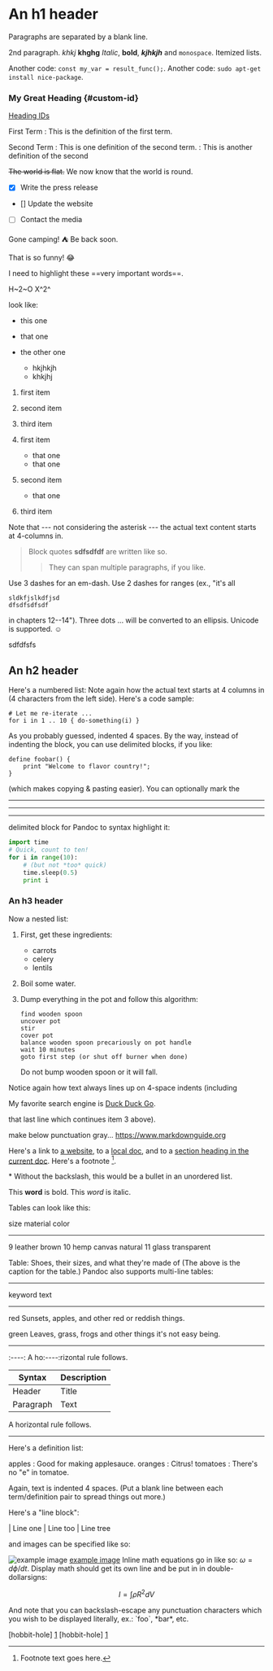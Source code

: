 
An h1 header
===

Paragraphs are separated by a blank line.

2nd paragraph.  _khkj_ __khghg__
*Italic*, **bold**, ***kjhkjh*** and ``monospace``. Itemized lists.


Another code: `const my_var = result_func();`.
Another code: `sudo apt-get install nice-package`.

### My Great Heading {#custom-id}

[Heading IDs](#heading-ids)

First Term
: This is the definition of the first term.

Second Term
: This is one definition of the second term.
: This is another definition of the second


~~The world is flat.~~ We now know that the world is round.

- [x] Write the press release
- [] Update the website
- [ ] Contact the media


Gone camping! :tent: Be back soon.

That is so funny! :joy:

I need to highlight these ==very important words==.

H~2~O
X^2^


look like:

  * this one
  * that one
  * the other one

    + hkjhkjh

    - khkjhj



1. first item
2. second item
3. third item


1. first item
   * that one
   * that one
2. second item
    * that one
3. third item




Note that --- not considering the asterisk --- the actual text
content starts at 4-columns in.

> Block quotes **sdfsdfdf** are
> written like so.
>
> >They can span multiple paragraphs,
> if you like.

Use 3 dashes for an em-dash. Use 2 dashes for ranges (ex., "it's all

    sldkfjslkdfjsd
    dfsdfsdfsdf


in chapters 12--14"). Three dots ... will be converted to an ellipsis.
Unicode is supported. ☺

<html>
    <head>
        <title>Tesdfsdfsdf sdf sst</title>
    </head>
    <div sdf="sdlfksjf">sdfdfsfs</div>
</html>


An h2 header
--------------------

Here's a numbered list:
Note again how the actual text starts at 4 columns in (4 characters
from the left side). Here's a code sample:

    # Let me re-iterate ...
    for i in 1 .. 10 { do-something(i) }

As you probably guessed, indented 4 spaces. By the way, instead of
indenting the block, you can use delimited blocks, if you like:

~~~
define foobar() {
    print "Welcome to flavor country!";
}
~~~

(which makes copying & pasting easier). You can optionally mark the

*******

---

_________________


delimited block for Pandoc to syntax highlight it:

~~~python
import time
# Quick, count to ten!
for i in range(10):
    # (but not *too* quick)
    time.sleep(0.5)
    print i
~~~



### An h3 header ###

Now a nested list:

 1. First, get these ingredients:

      * carrots
      * celery
      * lentils

 2. Boil some water.

 3. Dump everything in the pot and follow
    this algorithm:

        find wooden spoon
        uncover pot
        stir
        cover pot
        balance wooden spoon precariously on pot handle
        wait 10 minutes
        goto first step (or shut off burner when done)

    Do not bump wooden spoon or it will fall.

Notice again how text always lines up on 4-space indents (including


My favorite search engine is [Duck Duck Go](https://duckduckgo.com).


that last line which continues item 3 above).

make below punctuation gray...
<https://www.markdownguide.org>

Here's a link to [a website](http://foo.bar "sdfsdfsdf"), to a 
[local doc](local-doc.html), and to a [section heading in the current doc](#an-h2-header). Here's a footnote [^1].

[^1]: Footnote text goes here.


[1]: https://en.wikipedia.org/wiki/Hobbit#Lifestyle
[1]: https://en.wikipedia.org/wiki/Hobbit#Lifestyle "Hobbit lifestyles"
[1]: https://en.wikipedia.org/wiki/Hobbit#Lifestyle 'Hobbit lifestyles'
[1]: https://en.wikipedia.org/wiki/Hobbit#Lifestyle (Hobbit lifestyles)
[1]: <https://en.wikipedia.org/wiki/Hobbit#Lifestyle> "Hobbit lifestyles"
[1]: <https://en.wikipedia.org/wiki/Hobbit#Lifestyle> 'Hobbit lifestyles'
[1]: <https://en.wikipedia.org/wiki/Hobbit#Lifestyle> (Hobbit lifestyles)

\* Without the backslash, this would be a bullet in an unordered list.

This **word** is bold. This <em>word</em> is italic.

Tables can look like this:

size  material      color
----  ------------  ------------
9     leather       brown
10    hemp canvas   natural
11    glass         transparent

Table: Shoes, their sizes, and what they're made of
(The above is the caption for the table.) Pandoc also supports multi-line tables:

--------  -----------------------
keyword   text
--------  -----------------------
red       Sunsets, apples, and
          other red or reddish
          things.

green     Leaves, grass, frogs
          and other things it's
          not easy being.
--------  -----------------------
:----:
A ho:----:rizontal rule follows.

| Syntax      | Description |
| ----------- | ----------- |
| Header      | Title       |
| Paragraph   | Text        |


A horizontal rule follows.

***

Here's a definition list:

apples
  : Good for making applesauce.
oranges
  : Citrus!
tomatoes
  : There's no "e" in tomatoe.

Again, text is indented 4 spaces. (Put a blank line between each
term/definition pair to spread things out more.)

Here's a "line block":

| Line one
|   Line too
| Line tree

and images can be specified like so:

![example image](example-image.jpg "An exemplary image")
[example image](example-image.jpg "An exemplary image")
Inline math equations go in like so: $\omega = d\phi / dt$. Display
math should get its own line and be put in in double-dollarsigns:

$$I = \int \rho R^{2} dV$$

And note that you can backslash-escape any punctuation characters
which you wish to be displayed literally, ex.: \`foo\`, \*bar\*, etc.

[hobbit-hole] [1]
[hobbit-hole] [1]
